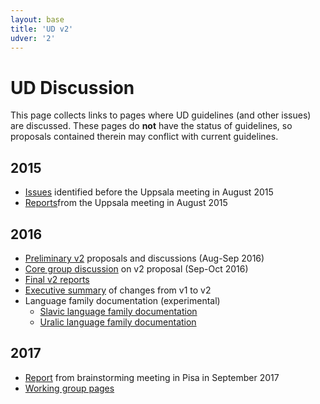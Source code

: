 ```yaml
---
layout: base
title: 'UD v2'
udver: '2'
---
```


# UD Discussion

This page collects links to pages where UD guidelines (and other issues) are discussed. 
These pages do **not** have the status of guidelines, so proposals contained therein may conflict with current guidelines.

## 2015

* [Issues](../issues.html) identified before the Uppsala meeting in August 2015
* [Reports](/2015-08-23-uppsala/index.html)from the Uppsala meeting in August 2015

## 2016

* [Preliminary v2](/v2_prelim/index.html) proposals and discussions (Aug-Sep 2016)
* [Core group discussion](https://github.com/UniversalDependencies/UD_v2/issues) on v2 proposal (Sep-Oct 2016)
* [Final v2 reports](http://universaldependencies.org/v2/)
* [Executive summary](http://universaldependencies.org/v2/summary.html) of changes from v1 to v2 
* Language family documentation (experimental)
  * [Slavic language family documentation](slavic.html)
  * [Uralic language family documentation](uralic.html)

## 2017

* [Report](http://universaldependencies.org/misc/brainstorming-pisa-09-18-2017.html) from brainstorming meeting 
  in Pisa in September 2017
* [Working group pages](http://universaldependencies.org/workgroups/)
